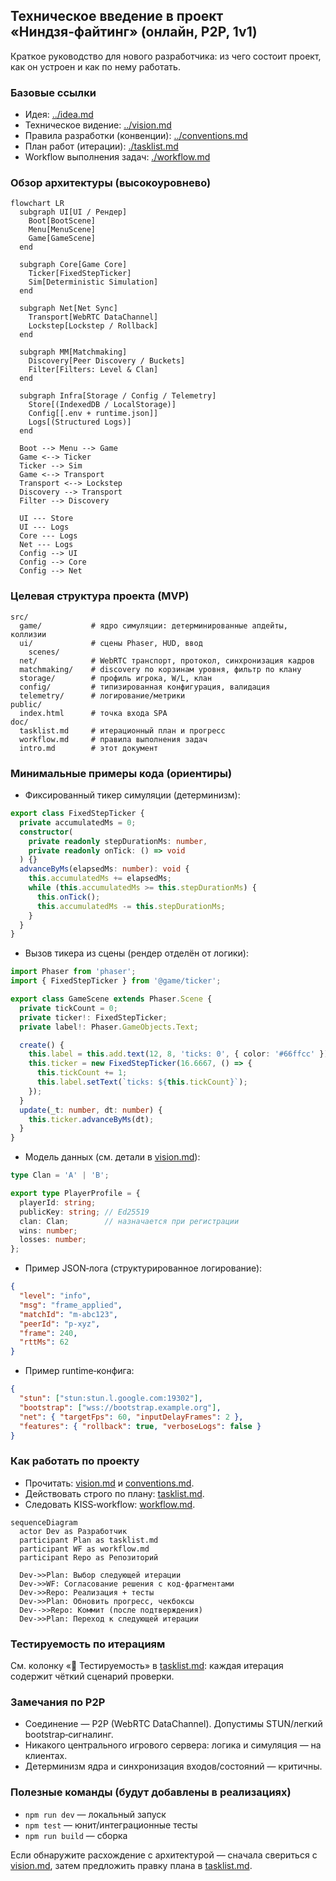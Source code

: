 ## Техническое введение в проект «Ниндзя‑файтинг» (онлайн, P2P, 1v1)

Краткое руководство для нового разработчика: из чего состоит проект, как он устроен и как по нему работать.

### Базовые ссылки
- Идея: [../idea.md](../idea.md)
- Техническое видение: [../vision.md](../vision.md)
- Правила разработки (конвенции): [../conventions.md](../conventions.md)
- План работ (итерации): [./tasklist.md](./tasklist.md)
- Workflow выполнения задач: [./workflow.md](./workflow.md)

### Обзор архитектуры (высокоуровнево)
```mermaid
flowchart LR
  subgraph UI[UI / Рендер]
    Boot[BootScene]
    Menu[MenuScene]
    Game[GameScene]
  end

  subgraph Core[Game Core]
    Ticker[FixedStepTicker]
    Sim[Deterministic Simulation]
  end

  subgraph Net[Net Sync]
    Transport[WebRTC DataChannel]
    Lockstep[Lockstep / Rollback]
  end

  subgraph MM[Matchmaking]
    Discovery[Peer Discovery / Buckets]
    Filter[Filters: Level & Clan]
  end

  subgraph Infra[Storage / Config / Telemetry]
    Store[(IndexedDB / LocalStorage)]
    Config[[.env + runtime.json]]
    Logs[(Structured Logs)]
  end

  Boot --> Menu --> Game
  Game <--> Ticker
  Ticker --> Sim
  Game <--> Transport
  Transport <--> Lockstep
  Discovery --> Transport
  Filter --> Discovery

  UI --- Store
  UI --- Logs
  Core --- Logs
  Net --- Logs
  Config --> UI
  Config --> Core
  Config --> Net
```

### Целевая структура проекта (MVP)
```text
src/
  game/           # ядро симуляции: детерминированные апдейты, коллизии
  ui/             # сцены Phaser, HUD, ввод
    scenes/
  net/            # WebRTC транспорт, протокол, синхронизация кадров
  matchmaking/    # discovery по корзинам уровня, фильтр по клану
  storage/        # профиль игрока, W/L, клан
  config/         # типизированная конфигурация, валидация
  telemetry/      # логирование/метрики
public/
  index.html      # точка входа SPA
doc/
  tasklist.md     # итерационный план и прогресс
  workflow.md     # правила выполнения задач
  intro.md        # этот документ
```

### Минимальные примеры кода (ориентиры)
- Фиксированный тикер симуляции (детерминизм):
```ts
export class FixedStepTicker {
  private accumulatedMs = 0;
  constructor(
    private readonly stepDurationMs: number,
    private readonly onTick: () => void
  ) {}
  advanceByMs(elapsedMs: number): void {
    this.accumulatedMs += elapsedMs;
    while (this.accumulatedMs >= this.stepDurationMs) {
      this.onTick();
      this.accumulatedMs -= this.stepDurationMs;
    }
  }
}
```

- Вызов тикера из сцены (рендер отделён от логики):
```ts
import Phaser from 'phaser';
import { FixedStepTicker } from '@game/ticker';

export class GameScene extends Phaser.Scene {
  private tickCount = 0;
  private ticker!: FixedStepTicker;
  private label!: Phaser.GameObjects.Text;

  create() {
    this.label = this.add.text(12, 8, 'ticks: 0', { color: '#66ffcc' });
    this.ticker = new FixedStepTicker(16.6667, () => {
      this.tickCount += 1;
      this.label.setText(`ticks: ${this.tickCount}`);
    });
  }
  update(_t: number, dt: number) {
    this.ticker.advanceByMs(dt);
  }
}
```

- Модель данных (см. детали в [vision.md](../vision.md)):
```ts
type Clan = 'A' | 'B';

export type PlayerProfile = {
  playerId: string;
  publicKey: string; // Ed25519
  clan: Clan;        // назначается при регистрации
  wins: number;
  losses: number;
};
```

- Пример JSON‑лога (структурированное логирование):
```json
{
  "level": "info",
  "msg": "frame_applied",
  "matchId": "m-abc123",
  "peerId": "p-xyz",
  "frame": 240,
  "rttMs": 62
}
```

- Пример runtime‑конфига:
```json
{
  "stun": ["stun:stun.l.google.com:19302"],
  "bootstrap": ["wss://bootstrap.example.org"],
  "net": { "targetFps": 60, "inputDelayFrames": 2 },
  "features": { "rollback": true, "verboseLogs": false }
}
```

### Как работать по проекту
- Прочитать: [vision.md](../vision.md) и [conventions.md](../conventions.md).
- Действовать строго по плану: [tasklist.md](./tasklist.md).
- Следовать KISS‑workflow: [workflow.md](./workflow.md).

```mermaid
sequenceDiagram
  actor Dev as Разработчик
  participant Plan as tasklist.md
  participant WF as workflow.md
  participant Repo as Репозиторий

  Dev->>Plan: Выбор следующей итерации
  Dev->>WF: Согласование решения с код‑фрагментами
  Dev->>Repo: Реализация + тесты
  Dev->>Plan: Обновить прогресс, чекбоксы
  Dev-->>Repo: Коммит (после подтверждения)
  Dev->>Plan: Переход к следующей итерации
```

### Тестируемость по итерациям
См. колонку «🧪 Тестируемость» в [tasklist.md](./tasklist.md): каждая итерация содержит чёткий сценарий проверки.

### Замечания по P2P
- Соединение — P2P (WebRTC DataChannel). Допустимы STUN/легкий bootstrap‑сигналинг.
- Никакого центрального игрового сервера: логика и симуляция — на клиентах.
- Детерминизм ядра и синхронизация входов/состояний — критичны.

### Полезные команды (будут добавлены в реализациях)
- `npm run dev` — локальный запуск
- `npm test` — юнит/интеграционные тесты
- `npm run build` — сборка

Если обнаружите расхождение с архитектурой — сначала свериться с [vision.md](../vision.md), затем предложить правку плана в [tasklist.md](./tasklist.md).